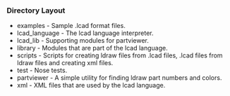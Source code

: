 
### Directory Layout ###
* examples - Sample .lcad format files.
* lcad_language - The lcad language interpreter.
* lcad_lib - Supporting modules for partviewer.
* library - Modules that are part of the lcad language.
* scripts - Scripts for creating ldraw files from .lcad files, .lcad files from ldraw files and creating xml files.
* test - Nose tests.
* partviewer - A simple utility for finding ldraw part numbers and colors.
* xml - XML files that are used by the lcad language.
